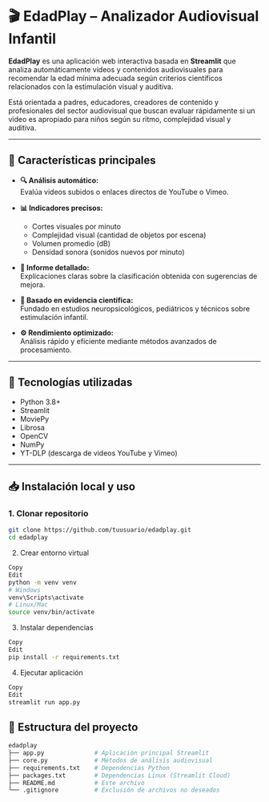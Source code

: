 # 🎬 EdadPlay – Analizador Audiovisual Infantil

**EdadPlay** es una aplicación web interactiva basada en **Streamlit** que analiza automáticamente videos y contenidos audiovisuales para recomendar la edad mínima adecuada según criterios científicos relacionados con la estimulación visual y auditiva.

Está orientada a padres, educadores, creadores de contenido y profesionales del sector audiovisual que buscan evaluar rápidamente si un video es apropiado para niños según su ritmo, complejidad visual y auditiva.

---

## 🚀 Características principales

- **🔍 Análisis automático:**  
  Evalúa videos subidos o enlaces directos de YouTube o Vimeo.

- **📊 Indicadores precisos:**  
  - Cortes visuales por minuto
  - Complejidad visual (cantidad de objetos por escena)
  - Volumen promedio (dB)
  - Densidad sonora (sonidos nuevos por minuto)

- **📝 Informe detallado:**  
  Explicaciones claras sobre la clasificación obtenida con sugerencias de mejora.

- **📖 Basado en evidencia científica:**  
  Fundado en estudios neuropsicológicos, pediátricos y técnicos sobre estimulación infantil.

- **⚙️ Rendimiento optimizado:**  
  Análisis rápido y eficiente mediante métodos avanzados de procesamiento.

---

## 🔧 Tecnologías utilizadas

- Python 3.8+
- Streamlit
- MoviePy
- Librosa
- OpenCV
- NumPy
- YT-DLP (descarga de videos YouTube y Vimeo)

---

## 📥 Instalación local y uso

### **1. Clonar repositorio**
```bash
git clone https://github.com/tuusuario/edadplay.git
cd edadplay
```

2. Crear entorno virtual
```bash
Copy
Edit
python -m venv venv
# Windows
venv\Scripts\activate
# Linux/Mac
source venv/bin/activate
```

3. Instalar dependencias
```bash
Copy
Edit
pip install -r requirements.txt
```

4. Ejecutar aplicación
```bash
Copy
Edit
streamlit run app.py
```

## 📗 Estructura del proyecto

```bash
edadplay
├── app.py              # Aplicación principal Streamlit
├── core.py             # Métodos de análisis audiovisual
├── requirements.txt    # Dependencias Python
├── packages.txt        # Dependencias Linux (Streamlit Cloud)
├── README.md           # Este archivo
└── .gitignore          # Exclusión de archivos no deseados
```
